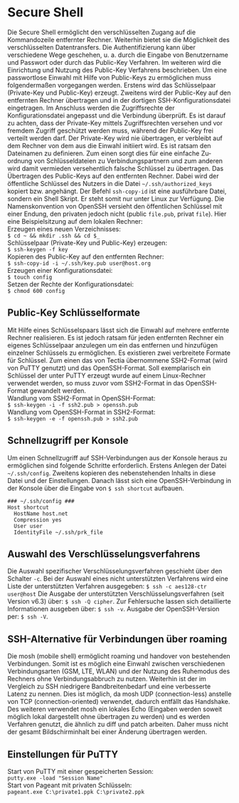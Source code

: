 <!-- soft hyphen &shy; -->
# Secure Shell

Die Secure Shell ermöglicht den verschlüsselten Zugang auf die Kommandozeile entfernter Rechner. Weiterhin bietet sie die Möglichkeit des verschlüsselten Datentransfers. Die Authen&shy;ti&shy;fizierung kann über verschiedene Wege geschehen, u. a. durch die Eingabe von Benutzer&shy;name und Passwort oder durch das Public-Key Verfahren. Im weiteren wird die Ein&shy;richtung und Nutzung des Public-Key Verfahrens beschrieben.
Um eine passwortlose Einwahl mit Hilfe von Public-Keys zu ermöglichen muss folgendermaßen vorgegangen werden. Erstens wird das Schlüssel&shy;paar (Private-Key und Public-Key) erzeugt. Zweitens wird der Public-Key auf den entfernten Rechner übertragen und in der dortigen SSH-Konfigurationsdatei eingetragen. Im Anschluss werden die Zugriffsrechte der Konfigurationsdatei angepasst und die Verbindung über&shy;prüft. Es ist darauf zu achten, dass der Private-Key mittels Zugriffsrechten versehen und vor fremdem Zugriff geschützt werden muss, während der Public-Key frei verteilt werden darf. Der Private-Key wird nie übertragen, er verbleibt auf dem Rechner von dem aus die Einwahl initiiert wird. Es ist ratsam den Dateinamen zu definieren. Zum einen sorgt dies für eine einfache Zu&shy;ordnung von Schlüsseldateien zu Verbindungspartnern und zum anderen wird damit vermieden versehentlich falsche Schlüssel zu übertragen. Das Übertragen des Public-Keys auf den entfernten Rechner. Dabei wird der öffentliche Schlüssel des Nutzers in die Datei `~/.ssh/authorized_keys` kopiert bzw. angehängt. Der Befehl `ssh-copy-id` ist eine ausführbare Datei, sondern ein Shell Skript. Er steht somit nur unter Linux zur Verfügung. Die Namenskonvention von OpenSSH versieht den öffentlichen Schlüssel mit einer Endung, den privaten jedoch nicht (public `file.pub`, privat `file`). Hier eine Beispielsitzung auf dem lokalen Rechner:  
Erzeugen eines neuen Verzeichnisses:  
`$ cd ~ && mkdir .ssh && cd $_`  
Schlüsselpaar (Private-Key und Public-Key) erzeugen:  
`$ ssh-keygen -f key`  
Kopieren des Public-Key auf den entfernten Rechner:  
`$ ssh-copy-id -i ~/.ssh/key.pub user@host.org`  
Erzeugen einer Konfigurationsdatei:  
`$ touch config`  
Setzen der Rechte der Konfigurationsdatei:  
`$ chmod 600 config`  

## Public-Key Schlüsselformate
Mit Hilfe eines Schlüsselspaars lässt sich die Einwahl auf mehrere entfernte Rechner realisieren. Es ist jedoch ratsam für jeden entfernten Rechner ein eigenes Schlüsselpaar anzulegen um ein das entfernen und hinzufügen einzelner Schlüssels zu ermöglichen. Es existieren zwei verbreitete Formate für Schlüssel. Zum einen das von Tectia übernommene SSH2-Format (wird von PuTTY genutzt) und das OpenSSH-Format. Soll exemplarisch ein Schlüssel der unter PuTTY erzeugt wurde auf einem Linux-Rechner verwendet werden, so muss zuvor vom  SSH2-Format in das OpenSSH-Format gewandelt werden.  
Wandlung vom SSH2-Format in OpenSSH-Format:  
`$ ssh-keygen -i -f ssh2.pub > openssh.pub`  
Wandlung vom OpenSSH-Format in SSH2-Format:  
`$ ssh-keygen -e -f openssh.pub > ssh2.pub`  

## Schnellzugriff per Konsole
Um einen Schnellzugriff auf SSH-Verbindungen aus der Konsole heraus zu ermöglichen sind folgende Schritte erforderlich. Erstens Anlegen der Datei `~/.ssh/config`. Zweitens kopieren des nebenstehenden Inhalts in diese Datei und der Einstellungen. Danach lässt sich eine OpenSSH-&shy;Verbindung in der Konsole über die Eingabe von `$ ssh shortcut` aufbauen.
```
### ~/.ssh/config ###
Host shortcut
  HostName host.net
  Compression yes
  User user
  IdentityFile ~/.ssh/prk_file
```
## Auswahl des Verschlüsselungsverfahrens
Die Auswahl spezifischer Verschlüsselungsverfahren geschieht über den Schalter `-c`. Bei der Auswahl eines nicht unterstützten Verfahrens wird eine Liste der unterstützten Verfahren ausgegeben: `$ ssh -c aes128-ctr user@host`
Die Ausgabe der unterstützten Verschlüsselungsverfahren (seit Version v6.3) über: `$ ssh -Q cipher`. Zur Fehlersuche lassen sich detaillierte Informationen ausgeben über: `$ ssh -v`. Ausgabe der OpenSSH-Version per: `$ ssh -V`.

## SSH-Alternative für Verbindungen über roaming
Die mosh (mobile shell) ermöglicht roaming und handover von bestehenden Verbindungen. Somit ist es möglich eine Einwahl zwischen verschiedenen Verbindungsarten (GSM, LTE, WLAN) und der Nutzung des Ruhemodus des Rechners ohne Verbindungsabbruch zu nutzen. Weiterhin ist der im Vergleich zu SSH niedrigere Bandbreitenbedarf und eine verbesserte Latenz zu nennen. Dies ist möglich, da mosh UDP (connection-less) anstelle von TCP (connection-oriented) verwendet, dadurch entfällt das Handshake. Des weiteren verwendet mosh ein lokales Echo (Eingaben werden soweit möglich lokal dargestellt ohne übertragen zu werden) und es werden Verfahren genutzt, die ähnlich zu diff und patch arbeiten. Daher muss nicht der gesamt Bildschirminhalt bei einer Änderung übertragen werden.

## Einstellungen für PuTTY
Start von PuTTY mit einer gespeicherten Session:  
`putty.exe -load "Session Name"`  
Start von Pageant mit privaten Schlüsseln:  
`pageant.exe C:\private1.ppk C:\private2.ppk`
